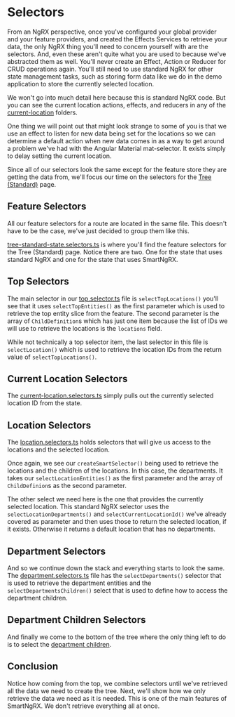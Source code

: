 # Selectors

From an NgRX perspective, once you've configured your global provider and your feature providers, and created the Effects Services to retrieve your data, the only NgRX thing you'll need to concern yourself with are the selectors. And, even these aren't quite what you are used to because we've abstracted them as well. You'll never create an Effect, Action or Reducer for CRUD operations again. You'll still need to use standard NgRX for other state management tasks, such as storing form data like we do in the demo application to store the currently selected location.

We won't go into much detail here because this is standard NgRX code. But you can see the current location actions, effects, and reducers in any of the [current-location](https://github.com/DaveMBush/SmartNgRX/tree/main/apps/demo/src/app/routes/tree-standard/store/current-location) folders.

One thing we will point out that might look strange to some of you is that we use an effect to listen for new data being set for the locations so we can determine a default action when new data comes in as a way to get around a problem we've had with the Angular Material mat-selector. It exists simply to delay setting the current location.

Since all of our selectors look the same except for the feature store they are getting the data from, we'll focus our time on the selectors for the [Tree (Standard)](https://github.com/DaveMBush/SmartNgRX/tree/main/apps/demo/src/app/routes/tree-standard) page.

## Feature Selectors

All our feature selectors for a route are located in the same file. This doesn't have to be the case, we've just decided to group them like this.

[tree-standard-state.selectors.ts](https://github.com/DaveMBush/SmartNgRX/blob/main/apps/demo/src/app/routes/tree-standard/store/tree-standard-state.selectors.ts) is where you'll find the feature selectors for the Tree (Standard) page. Notice there are two. One for the state that uses standard NgRX and one for the state that uses SmartNgRX.

## Top Selectors

The main selector in our [top.selector.ts](https://github.com/DaveMBush/SmartNgRX/blob/main/apps/demo/src/app/routes/tree-standard/store/top/top.selector.ts) file is `selectTopLocations()` you'll see that it uses `selectTopEntities()` as the first parameter which is used to retrieve the top entity slice from the feature. The second parameter is the array of `ChildDefinition`s which has just one item because the list of IDs we will use to retrieve the locations is the `locations` field.

While not technically a top selector item, the last selector in this file is `selectLocation()` which is used to retrieve the location IDs from the return value of `selectTopLocations()`.

## Current Location Selectors

The [current-location.selectors.ts](https://github.com/DaveMBush/SmartNgRX/blob/main/apps/demo/src/app/routes/tree-standard/store/current-location/current-location.selector.ts) simply pulls out the currently selected location ID from the state.

## Location Selectors

The [location.selectors.ts](https://github.com/DaveMBush/SmartNgRX/blob/main/apps/demo/src/app/routes/tree-standard/store/locations/location.selectors.ts) holds selectors that will give us access to the locations and the selected location.

Once again, we see our `createSmartSelector()` being used to retrieve the locations and the children of the locations. In this case, the departments. It takes our `selectLocationEntities()` as the first parameter and the array of `ChildDefinion`s as the second parameter.

The other select we need here is the one that provides the currently selected location. This standard NgRX selector uses the `selectLocationDepartments()` and `selectCurrentLocationId()` we've already covered as parameter and then uses those to return the selected location, if it exists. Otherwise it returns a default location that has no departments.

## Department Selectors

And so we continue down the stack and everything starts to look the same. The [department.selectors.ts](https://github.com/DaveMBush/SmartNgRX/blob/main/apps/demo/src/app/routes/tree-standard/store/department/department.selector.ts) file has the `selectDepartments()` selector that is used to retrieve the department entities and the `selectDepartmentsChildren()` select that is used to define how to access the department children.

## Department Children Selectors

And finally we come to the bottom of the tree where the only thing left to do is to select the [department children](https://github.com/DaveMBush/SmartNgRX/blob/main/apps/demo/src/app/routes/tree-standard/store/department-children/department-child.selector.ts).

## Conclusion

Notice how coming from the top, we combine selectors until we've retrieved all the data we need to create the tree. Next, we'll show how we only retrieve the data we need as it is needed. This is one of the main features of SmartNgRX. We don't retrieve everything all at once.
